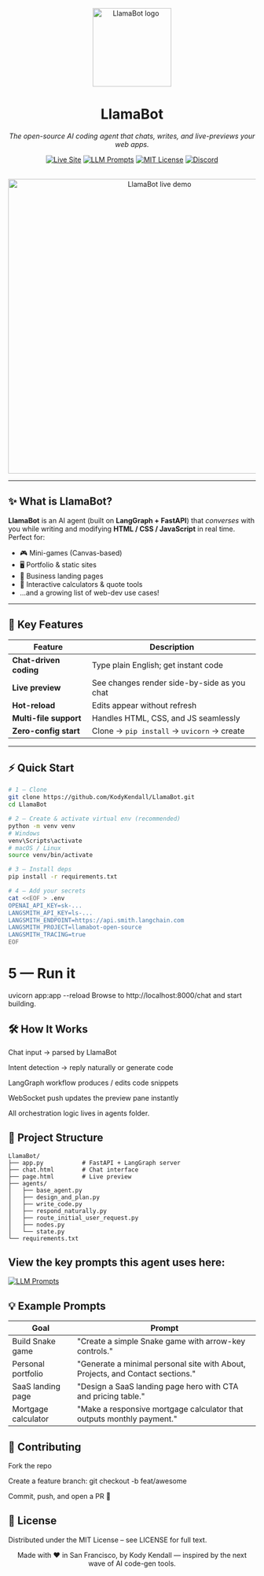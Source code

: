 <!-- README.md – modern & user-friendly -->
<div align="center">

<!-- Logo (scaled) -->
<img src="https://service-jobs-images.s3.us-east-2.amazonaws.com/7rl98t1weu387r43il97h6ipk1l7" width="160" alt="LlamaBot logo">

# **LlamaBot**

_The open-source AI coding agent that chats, writes, and live-previews your web apps._

[![Live Site](https://img.shields.io/badge/Visit-LlamaPress.ai-brightgreen?style=for-the-badge&logo=safari)](https://llamapress.ai)
[![LLM Prompts](https://img.shields.io/badge/LangSmith-Prompts-blue?style=for-the-badge&logo=langchain)](https://smith.langchain.com/hub/llamabot)
[![MIT License](https://img.shields.io/github/license/KodyKendall/LlamaBot?style=for-the-badge)](LICENSE)
[![Discord](https://img.shields.io/badge/Join-Discord-7289DA?style=for-the-badge&logo=discord&logoColor=white)](https://discord.gg/HtVVSxrK)

<!-- Demo GIF -->
<br>
<img src="https://llamapress-ai-image-uploads.s3.us-west-2.amazonaws.com/d7zial72abpkblr9n6lf8cov8lp4" width="600" alt="LlamaBot live demo">

</div>

---

## ✨ What is LlamaBot?

**LlamaBot** is an AI agent (built on **LangGraph + FastAPI**) that _converses_ with you while writing and modifying **HTML / CSS / JavaScript** in real time. Perfect for:

- 🎮 Mini-games (Canvas-based)  
- 🖥️ Portfolio & static sites  
- 💼 Business landing pages  
- 🧮 Interactive calculators & quote tools  
- …and a growing list of web-dev use cases!

---

## 🚀 Key Features

| Feature                | Description                                   |
|------------------------|-----------------------------------------------|
| **Chat-driven coding** | Type plain English; get instant code          |
| **Live preview**       | See changes render side-by-side as you chat   |
| **Hot-reload**         | Edits appear without refresh                  |
| **Multi-file support** | Handles HTML, CSS, and JS seamlessly          |
| **Zero-config start**  | Clone → `pip install` → `uvicorn` → create    |

---

## ⚡ Quick Start

```bash
# 1 — Clone
git clone https://github.com/KodyKendall/LlamaBot.git
cd LlamaBot

# 2 — Create & activate virtual env (recommended)
python -m venv venv
# Windows
venv\Scripts\activate
# macOS / Linux
source venv/bin/activate

# 3 — Install deps
pip install -r requirements.txt

# 4 — Add your secrets
cat <<EOF > .env
OPENAI_API_KEY=sk-...
LANGSMITH_API_KEY=ls-...
LANGSMITH_ENDPOINT=https://api.smith.langchain.com
LANGSMITH_PROJECT=llamabot-open-source
LANGSMITH_TRACING=true
EOF
```

# 5 — Run it
uvicorn app:app --reload
Browse to http://localhost:8000/chat and start building.

## 🛠️ How It Works
Chat input → parsed by LlamaBot

Intent detection → reply naturally or generate code

LangGraph workflow produces / edits code snippets

WebSocket push updates the preview pane instantly

All orchestration logic lives in agents folder.

## 📂 Project Structure

```
LlamaBot/
├── app.py           # FastAPI + LangGraph server
├── chat.html        # Chat interface
├── page.html        # Live preview
├── agents/ 
│   ├── base_agent.py
│   ├── design_and_plan.py
│   ├── write_code.py
│   ├── respond_naturally.py
│   ├── route_initial_user_request.py
│   ├── nodes.py
│   └── state.py
└── requirements.txt
```

## View the key prompts this agent uses here: 
[![LLM Prompts](https://img.shields.io/badge/LangSmith-Prompts-blue?style=for-the-badge&logo=langchain)](https://smith.langchain.com/hub/llamabot)

## 💡 Example Prompts

| Goal | Prompt |
|------|--------|
| Build Snake game | "Create a simple Snake game with arrow-key controls." |
| Personal portfolio | "Generate a minimal personal site with About, Projects, and Contact sections." |
| SaaS landing page | "Design a SaaS landing page hero with CTA and pricing table." |
| Mortgage calculator | "Make a responsive mortgage calculator that outputs monthly payment." |

## 🤝 Contributing
Fork the repo

Create a feature branch: git checkout -b feat/awesome

Commit, push, and open a PR 🎉

## 📜 License
Distributed under the MIT License – see LICENSE for full text.

<div align="center">
Made with ❤️ in San Francisco, by Kody Kendall — inspired by the next wave of AI code-gen tools.
</div>